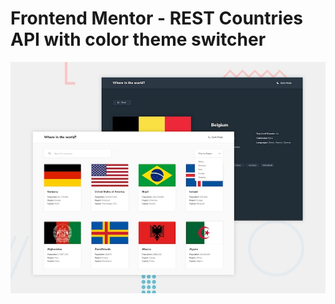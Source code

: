 # Frontend Mentor - REST Countries API with color theme switcher

![Design preview for the REST Countries API with color theme switcher coding challenge](./public/desktop-preview.jpg)
